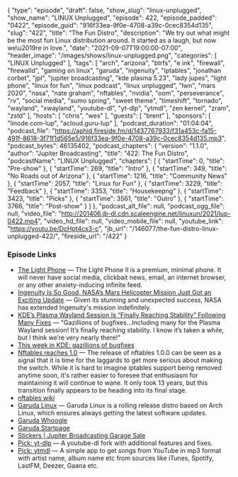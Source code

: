 {
  "type": "episode",
  "draft": false,
  "show_slug": "linux-unplugged",
  "show_name": "LINUX Unplugged",
  "episode": 422,
  "episode_padded": "0422",
  "episode_guid": "916f33ea-9f0e-4708-a39c-0cec8354d135",
  "slug": "422",
  "title": "The Fun Distro",
  "description": "We try out what might be the most fun Linux distribution around. It started as a laugh, but now we\u2019re in love.",
  "date": "2021-09-07T19:00:00-07:00",
  "header_image": "/images/shows/linux-unplugged.png",
  "categories": [
    "LINUX Unplugged"
  ],
  "tags": [
    "arch",
    "arizona",
    "btrfs",
    "e ink",
    "firewall",
    "firewalld",
    "gaming on linux",
    "garuda",
    "ingenuity",
    "iptables",
    "jonathan corbet",
    "jpl",
    "jupiter broadcasting",
    "kde plasma 5.23",
    "lady jupes",
    "light phone",
    "linux for fun",
    "linux podcast",
    "linux unplugged",
    "lwn",
    "mars 2020",
    "nasa",
    "nate graham",
    "nftables",
    "nvidia",
    "oom",
    "perseverance",
    "rv",
    "social media",
    "sumo spring",
    "sweet theme",
    "timeshift",
    "tornado",
    "wayland",
    "xwayland",
    "youtube-dl",
    "yt-dlp",
    "ytmdl",
    "zen kernel",
    "zram",
    "zstd"
  ],
  "hosts": [
    "chris",
    "wes"
  ],
  "guests": [
    "brent"
  ],
  "sponsors": [
    "linode.com-lup",
    "acloud.guru-lup"
  ],
  "podcast_duration": "01:04:04",
  "podcast_file": "https://aphid.fireside.fm/d/1437767933/f31a453c-fa15-491f-8618-3f71f1d565e5/916f33ea-9f0e-4708-a39c-0cec8354d135.mp3",
  "podcast_bytes": 46135402,
  "podcast_chapters": {
    "version": "1.1.0",
    "author": "Jupiter Broadcasting",
    "title": "422: The Fun Distro",
    "podcastName": "LINUX Unplugged",
    "chapters": [
      {
        "startTime": 0,
        "title": "Pre-show"
      },
      {
        "startTime": 269,
        "title": "Intro"
      },
      {
        "startTime": 349,
        "title": "No Roads out of Arizona"
      },
      {
        "startTime": 1216,
        "title": "Community News"
      },
      {
        "startTime": 2057,
        "title": "Linux for Fun"
      },
      {
        "startTime": 3229,
        "title": "Feedback"
      },
      {
        "startTime": 3353,
        "title": "Housekeepng"
      },
      {
        "startTime": 3423,
        "title": "Picks"
      },
      {
        "startTime": 3561,
        "title": "Outro"
      },
      {
        "startTime": 3766,
        "title": "Post-show"
      }
    ]
  },
  "podcast_alt_file": null,
  "podcast_ogg_file": null,
  "video_file": "http://201406.jb-dl.cdn.scaleengine.net/linuxun/2021/lup-0422.mp4",
  "video_hd_file": null,
  "video_mobile_file": null,
  "youtube_link": "https://youtu.be/DcHpt4cx3-c",
  "jb_url": "/146077/the-fun-distro-linux-unplugged-422/",
  "fireside_url": "/422"
}


### Episode Links

  * [The Light Phone](https://www.thelightphone.com/ "The Light Phone") — The Light Phone II is a premium, minimal phone. It will never have social media, clickbait news, email, an internet browser, or any other anxiety-inducing infinite feed.
  * [Ingenuity Is So Good, NASA’s Mars Helicopter Mission Just Got an Exciting Update](https://www.sciencealert.com/remember-nasa-s-little-mars-copter-it-s-still-going-strong "Ingenuity Is So Good, NASA’s Mars Helicopter Mission Just Got an Exciting Update") — Given its stunning and unexpected success, NASA has extended Ingenuity's mission indefinitely.
  * [KDE’s Plasma Wayland Session Is “Finally Reaching Stability” Following Many Fixes](https://www.phoronix.com/scan.php?page=news_item&px=KDE-Wayland-Reach-Stability "KDE’s Plasma Wayland Session Is “Finally Reaching Stability” Following Many Fixes") — "Gazillions of bugfixes...Including many for the Plasma Wayland session! It’s finally reaching stability. I know it’s taken a while, but I think we’re very nearly there!"
  * [This week in KDE: gazillions of bugfixes](https://pointieststick.com/2021/09/03/this-week-in-kde-gazillions-of-bugfixes/ "This week in KDE: gazillions of bugfixes")
  * [Nftables reaches 1.0](https://lwn.net/Articles/867185/ "Nftables reaches 1.0") — The release of nftables 1.0.0 can be seen as a signal that it is time for the laggards to get more serious about making the switch. While it is hard to imagine iptables support being removed anytime soon, it's rather easier to foresee that enthusiasm for maintaining it will continue to wane. It only took 13 years, but this transition finally appears to be heading into its final stage.
  * [nftables wiki](https://wiki.nftables.org/wiki-nftables/index.php/Main_Page "nftables wiki")
  * [Garuda Linux](https://garudalinux.org/ "Garuda Linux") — Garuda Linux is a rolling release distro based on Arch Linux, which ensures always getting the latest software updates.
  * [Garuda Whoogle](https://search.garudalinux.org/ "Garuda Whoogle")
  * [Garuda Startpage](https://start.garudalinux.org/ "Garuda Startpage")
  * [Stickers | Jupiter Broadcasting Garage Sale](https://www.jupitergarage.com/category/stickers "Stickers | Jupiter Broadcasting Garage Sale")
  * [Pick: yt-dlp](https://github.com/yt-dlp/yt-dlp "Pick: yt-dlp") — A youtube-dl fork with additional features and fixes.
  * [Pick: ytmdl](https://github.com/deepjyoti30/ytmdl "Pick: ytmdl") — A simple app to get songs from YouTube in mp3 format with artist name, album name etc from sources like iTunes, Spotify, LastFM, Deezer, Gaana etc.


